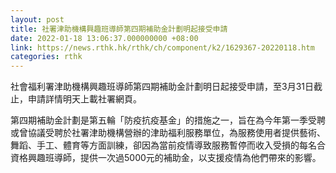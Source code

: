 ```yaml
---
layout: post
title: 社署津助機構興趣班導師第四期補助金計劃明起接受申請
date: 2022-01-18 13:06:37.000000000 +08:00
link: https://news.rthk.hk/rthk/ch/component/k2/1629367-20220118.htm
categories: rthk
---
```


社會福利署津助機構興趣班導師第四期補助金計劃明日起接受申請，至3月31日截止，申請詳情明天上載社署網頁。

第四期補助金計劃是第五輪「防疫抗疫基金」的措施之一，旨在為今年第一季受聘或曾協議受聘於社署津助機構營辦的津助福利服務單位，為服務使用者提供藝術、舞蹈、手工、體育等方面訓練，卻因為當前疫情導致服務暫停而收入受損的每名合資格興趣班導師，提供一次過5000元的補助金，以支援疫情為他們帶來的影響。
